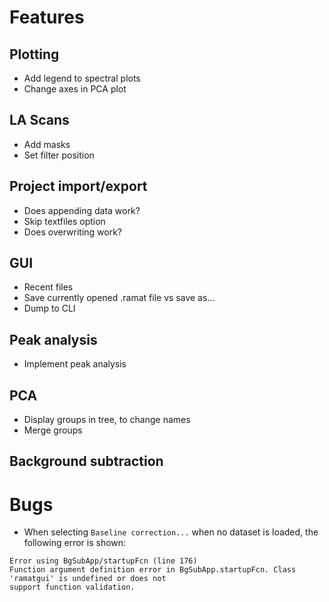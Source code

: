 # Features

## Plotting
* Add legend to spectral plots
* Change axes in PCA plot

## LA Scans
* Add masks
* Set filter position

## Project import/export
* Does appending data work?
* Skip textfiles option
* Does overwriting work?

## GUI
* Recent files
* Save currently opened .ramat file vs save as...
* Dump to CLI

## Peak analysis
* Implement peak analysis

## PCA
* Display groups in tree, to change names
* Merge groups

## Background subtraction

# Bugs

* When selecting `Baseline correction...` when no dataset is loaded, the following error is shown:
```
Error using BgSubApp/startupFcn (line 176)
Function argument definition error in BgSubApp.startupFcn. Class 'ramatgui' is undefined or does not
support function validation.
```